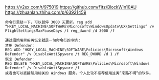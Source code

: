 https://v2ex.com/t/975019
https://github.com/f1tz/BlockWin10AU
https://zhuanlan.zhihu.com/p/63921459

```
命令行里敲一下，可以暂停 3000 天更新。reg add “HKEY_LOCAL_MACHINE\SOFTWARE\Microsoft\WindowsUpdate\UX\Settings” /v FlightSettingsMaxPauseDays /t reg_dword /d 3000 /f
```


```
通过组策略禁用再恢复就是一句命令行的事情：  
禁用 Defender：  
REG ADD "HKEY_LOCAL_MACHINE\SOFTWARE\Policies\Microsoft\Windows Defender" /v DisableAntiSpyware /t REG_DWORD /d 1 /f  
恢复 Defender：  
REG DELETE "HKEY_LOCAL_MACHINE\SOFTWARE\Policies\Microsoft\Windows Defender" /v DisableAntiSpyware /f  
或者也可以直接禁用相关的 Windows 服务，个人比较不推荐使用这类”来路不明“的软件。
```